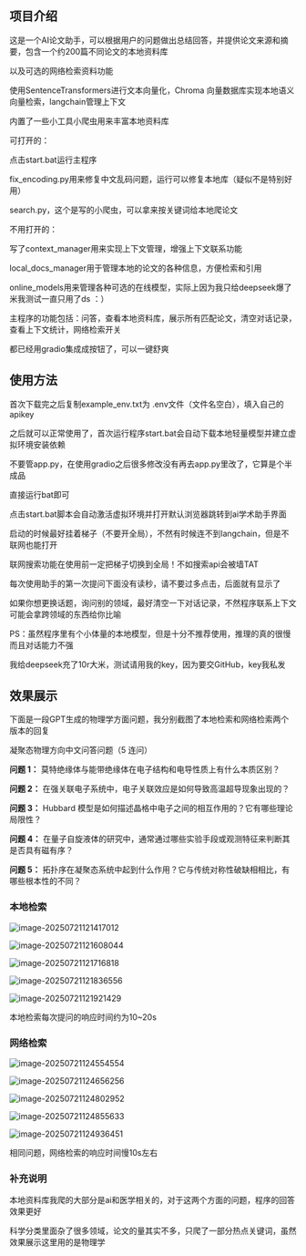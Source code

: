 ## 项目介绍

这是一个AI论文助手，可以根据用户的问题做出总结回答，并提供论文来源和摘要，包含一个约200篇不同论文的本地资料库

以及可选的网络检索资料功能

使用SentenceTransformers进行文本向量化，Chroma 向量数据库实现本地语义向量检索，langchain管理上下文



内置了一些小工具小爬虫用来丰富本地资料库

可打开的：

点击start.bat运行主程序

fix_encoding.py用来修复中文乱码问题，运行可以修复本地库（疑似不是特别好用）

search.py，这个是写的小爬虫，可以拿来按关键词给本地爬论文



不用打开的：

写了context_manager用来实现上下文管理，增强上下文联系功能

local_docs_manager用于管理本地的论文的各种信息，方便检索和引用

online_models用来管理各种可选的在线模型，实际上因为我只给deepseek爆了米我测试一直只用了ds ：）



主程序的功能包括：问答，查看本地资料库，展示所有匹配论文，清空对话记录，查看上下文统计，网络检索开关

都已经用gradio集成成按钮了，可以一键舒爽

## 使用方法

首次下载完之后复制example_env.txt为 .env文件（文件名空白），填入自己的apikey

之后就可以正常使用了，首次运行程序start.bat会自动下载本地轻量模型并建立虚拟环境安装依赖

不要管app.py，在使用gradio之后很多修改没有再去app.py里改了，它算是个半成品

直接运行bat即可

点击start.bat脚本会自动激活虚拟环境并打开默认浏览器跳转到ai学术助手界面

启动的时候最好挂着梯子（不要开全局），不然有时候连不到langchain，但是不联网也能打开

联网搜索功能在使用前一定把梯子切换到全局！不如搜索api会被墙TAT

每次使用助手的第一次提问下面没有读秒，请不要过多点击，后面就有显示了

如果你想更换话题，询问别的领域，最好清空一下对话记录，不然程序联系上下文可能会拿跨领域的东西给你比喻



PS：虽然程序里有个小体量的本地模型，但是十分不推荐使用，推理的真的很慢而且对话能力不强

我给deepseek充了10r大米，测试请用我的key，因为要交GitHub，key我私发

## 效果展示

下面是一段GPT生成的物理学方面问题，我分别截图了本地检索和网络检索两个版本的回复

凝聚态物理方向中文问答问题（5 连问）

**问题 1：**
 莫特绝缘体与能带绝缘体在电子结构和电导性质上有什么本质区别？

**问题 2：**
 在强关联电子系统中，电子关联效应是如何导致高温超导现象出现的？

**问题 3：**
 Hubbard 模型是如何描述晶格中电子之间的相互作用的？它有哪些理论局限性？

**问题 4：**
 在量子自旋液体的研究中，通常通过哪些实验手段或观测特征来判断其是否具有磁有序？

**问题 5：**
 拓扑序在凝聚态系统中起到什么作用？它与传统对称性破缺相相比，有哪些根本性的不同？

### 本地检索

![image-20250721121417012](./readme.assets/image-20250721121417012.png)

![image-20250721121608044](./readme.assets/image-20250721121608044.png)

![image-20250721121716818](./readme.assets/image-20250721121716818.png)

![image-20250721121836556](./readme.assets/image-20250721121836556.png)

![image-20250721121921429](./readme.assets/image-20250721121921429.png)

本地检索每次提问的响应时间约为10~20s

### 网络检索

![image-20250721124554554](./readme.assets/image-20250721124554554.png)

![image-20250721124656256](./readme.assets/image-20250721124656256.png)

![image-20250721124802952](./readme.assets/image-20250721124802952.png)

![image-20250721124855633](./readme.assets/image-20250721124855633.png)

![image-20250721124936451](./readme.assets/image-20250721124936451.png)

相同问题，网络检索的响应时间慢10s左右

### 补充说明

本地资料库我爬的大部分是ai和医学相关的，对于这两个方面的问题，程序的回答效果更好

科学分类里面杂了很多领域，论文的量其实不多，只爬了一部分热点关键词，虽然效果展示这里用的是物理学